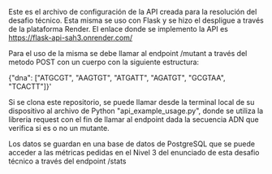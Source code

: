 Este es el archivo de configuración de la API creada para la resolución del desafio técnico. Esta misma se uso con Flask y se hizo el despligue a través de la
plataforma Render. El enlace donde se implemento la API es https://flask-api-sah3.onrender.com/

Para el uso de la misma se debe llamar al endpoint /mutant a través del metodo POST con un cuerpo con la siguiente estructura:

{"dna": ["ATGCGT", "AAGTGT", "ATGATT", "AGATGT", "GCGTAA", "TCACTT"]}'

Si se clona este repositorio, se puede llamar desde la terminal local de su dispositivo al archivo de Python "api_example_usage.py", donde se utiliza la
libreria request con el fin de llamar al endpoint dada la secuencia ADN que verifica si es o no un mutante.

Los datos se guardan en una base de datos de PostgreSQL que se puede acceder a las métricas pedidas en el Nivel 3 del enunciado de esta desafio técnico
a través del endpoint /stats
